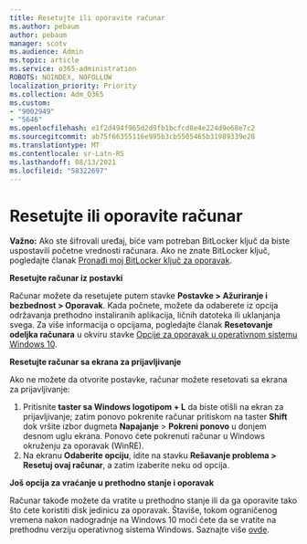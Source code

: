 ```yaml
---
title: Resetujte ili oporavite računar
ms.author: pebaum
author: pebaum
manager: scotv
ms.audience: Admin
ms.topic: article
ms.service: o365-administration
ROBOTS: NOINDEX, NOFOLLOW
localization_priority: Priority
ms.collection: Adm_O365
ms.custom:
- "9002949"
- "5646"
ms.openlocfilehash: e1f2d494f965d2d9fb1bcfcd8e4e224d9e68e7c2
ms.sourcegitcommit: ab75f66355116e995b3cb5505465b31989339e28
ms.translationtype: MT
ms.contentlocale: sr-Latn-RS
ms.lasthandoff: 08/13/2021
ms.locfileid: "58322697"
---
```

# <a name="reset-or-recover-your-pc"></a>Resetujte ili oporavite računar

**Važno:** Ako ste šifrovali uređaj, biće vam potreban BitLocker ključ da biste uspostavili početne vrednosti računara. Ako ne znate BitLocker ključ, pogledajte članak [Pronađi moj BitLocker ključ za oporavak](https://support.microsoft.com/help/4026181/windows-10-find-my-bitlocker-recovery-key).

**Resetujte računar iz postavki**

Računar možete da resetujete putem stavke **Postavke > Ažuriranje i bezbednost > Oporavak**. Kada počnete, možete da odaberete iz opcija održavanja prethodno instaliranih aplikacija, ličnih datoteka ili uklanjanja svega. Za više informacija o opcijama, pogledajte članak **Resetovanje odeljka računara** u okviru stavke [Opcije za oporavak u operativnom sistemu Windows 10](https://support.microsoft.com/help/12415/windows-10-recovery-options).

**Resetujte računar sa ekrana za prijavljivanje**

Ako ne možete da otvorite postavke, računar možete resetovati sa ekrana za prijavljivanje:

1. Pritisnite **taster sa Windows logotipom + L** da biste otišli na ekran za prijavljivanje; zatim ponovo pokrenite računar pritiskom na taster **Shift** dok vršite izbor dugmeta **Napajanje** > **Pokreni ponovo** u donjem desnom uglu ekrana. Ponovo ćete pokrenuti računar u Windows okruženju za oporavak (WinRE).
2. Na ekranu **Odaberite opciju**, idite na stavku **Rešavanje problema > Resetuj ovaj računar**, a zatim izaberite neku od opcija.

**Još opcija za vraćanje u prethodno stanje i oporavak**

Računar takođe možete da vratite u prethodno stanje ili da ga oporavite tako što ćete koristiti disk jedinicu za oporavak. Štaviše, tokom ograničenog vremena nakon nadogradnje na Windows 10 moći ćete da se vratite na prethodnu verziju operativnog sistema Windows. Saznajte više [ovde](https://support.microsoft.com/help/12415/windows-10-recovery-options).
